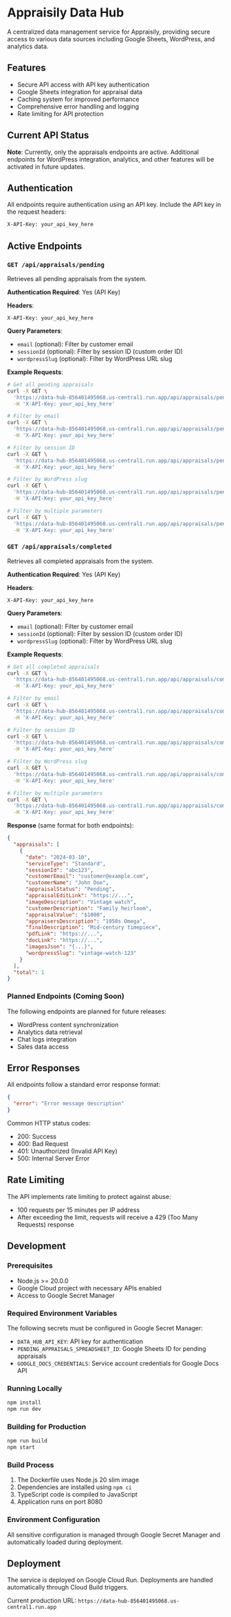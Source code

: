 # Appraisily Data Hub

A centralized data management service for Appraisily, providing secure access to various data sources including Google Sheets, WordPress, and analytics data.

## Features

- Secure API access with API key authentication
- Google Sheets integration for appraisal data
- Caching system for improved performance
- Comprehensive error handling and logging
- Rate limiting for API protection

## Current API Status

**Note**: Currently, only the appraisals endpoints are active. Additional endpoints for WordPress integration, analytics, and other features will be activated in future updates.

## Authentication

All endpoints require authentication using an API key. Include the API key in the request headers:

```bash
X-API-Key: your_api_key_here
```

## Active Endpoints

### `GET /api/appraisals/pending`
Retrieves all pending appraisals from the system.

**Authentication Required**: Yes (API Key)

**Headers**:
```
X-API-Key: your_api_key_here
```

**Query Parameters**:
- `email` (optional): Filter by customer email
- `sessionId` (optional): Filter by session ID (custom order ID)
- `wordpressSlug` (optional): Filter by WordPress URL slug

**Example Requests**:
```bash
# Get all pending appraisals
curl -X GET \
  'https://data-hub-856401495068.us-central1.run.app/api/appraisals/pending' \
  -H 'X-API-Key: your_api_key_here'

# Filter by email
curl -X GET \
  'https://data-hub-856401495068.us-central1.run.app/api/appraisals/pending?email=customer@example.com' \
  -H 'X-API-Key: your_api_key_here'

# Filter by session ID
curl -X GET \
  'https://data-hub-856401495068.us-central1.run.app/api/appraisals/pending?sessionId=abc123' \
  -H 'X-API-Key: your_api_key_here'

# Filter by WordPress slug
curl -X GET \
  'https://data-hub-856401495068.us-central1.run.app/api/appraisals/pending?wordpressSlug=vintage-watch-123' \
  -H 'X-API-Key: your_api_key_here'

# Filter by multiple parameters
curl -X GET \
  'https://data-hub-856401495068.us-central1.run.app/api/appraisals/pending?email=customer@example.com&sessionId=abc123&wordpressSlug=vintage-watch-123' \
  -H 'X-API-Key: your_api_key_here'
```

### `GET /api/appraisals/completed`
Retrieves all completed appraisals from the system.

**Authentication Required**: Yes (API Key)

**Headers**:
```
X-API-Key: your_api_key_here
```

**Query Parameters**:
- `email` (optional): Filter by customer email
- `sessionId` (optional): Filter by session ID (custom order ID)
- `wordpressSlug` (optional): Filter by WordPress URL slug

**Example Requests**:
```bash
# Get all completed appraisals
curl -X GET \
  'https://data-hub-856401495068.us-central1.run.app/api/appraisals/completed' \
  -H 'X-API-Key: your_api_key_here'

# Filter by email
curl -X GET \
  'https://data-hub-856401495068.us-central1.run.app/api/appraisals/completed?email=customer@example.com' \
  -H 'X-API-Key: your_api_key_here'

# Filter by session ID
curl -X GET \
  'https://data-hub-856401495068.us-central1.run.app/api/appraisals/completed?sessionId=abc123' \
  -H 'X-API-Key: your_api_key_here'

# Filter by WordPress slug
curl -X GET \
  'https://data-hub-856401495068.us-central1.run.app/api/appraisals/completed?wordpressSlug=vintage-watch-123' \
  -H 'X-API-Key: your_api_key_here'

# Filter by multiple parameters
curl -X GET \
  'https://data-hub-856401495068.us-central1.run.app/api/appraisals/completed?email=customer@example.com&sessionId=abc123&wordpressSlug=vintage-watch-123' \
  -H 'X-API-Key: your_api_key_here'
```

**Response** (same format for both endpoints):
```json
{
  "appraisals": [
    {
      "date": "2024-03-10",
      "serviceType": "Standard",
      "sessionId": "abc123",
      "customerEmail": "customer@example.com",
      "customerName": "John Doe",
      "appraisalStatus": "Pending",
      "appraisalEditLink": "https://...",
      "imageDescription": "Vintage watch",
      "customerDescription": "Family heirloom",
      "appraisalValue": "$1000",
      "appraisersDescription": "1950s Omega",
      "finalDescription": "Mid-century timepiece",
      "pdfLink": "https://...",
      "docLink": "https://...",
      "imagesJson": "{...}",
      "wordpressSlug": "vintage-watch-123"
    }
  ],
  "total": 1
}
```

### Planned Endpoints (Coming Soon)

The following endpoints are planned for future releases:
- WordPress content synchronization
- Analytics data retrieval
- Chat logs integration
- Sales data access

## Error Responses

All endpoints follow a standard error response format:

```json
{
  "error": "Error message description"
}
```

Common HTTP status codes:
- 200: Success
- 400: Bad Request
- 401: Unauthorized (Invalid API Key)
- 500: Internal Server Error

## Rate Limiting

The API implements rate limiting to protect against abuse:
- 100 requests per 15 minutes per IP address
- After exceeding the limit, requests will receive a 429 (Too Many Requests) response

## Development

### Prerequisites
- Node.js >= 20.0.0
- Google Cloud project with necessary APIs enabled
- Access to Google Secret Manager

### Required Environment Variables
The following secrets must be configured in Google Secret Manager:
- `DATA_HUB_API_KEY`: API key for authentication
- `PENDING_APPRAISALS_SPREADSHEET_ID`: Google Sheets ID for pending appraisals
- `GOOGLE_DOCS_CREDENTIALS`: Service account credentials for Google Docs API

### Running Locally
```bash
npm install
npm run dev
```

### Building for Production
```bash
npm run build
npm start
```

### Build Process
1. The Dockerfile uses Node.js 20 slim image
2. Dependencies are installed using `npm ci`
3. TypeScript code is compiled to JavaScript
4. Application runs on port 8080

### Environment Configuration
All sensitive configuration is managed through Google Secret Manager and automatically loaded during deployment.

## Deployment

The service is deployed on Google Cloud Run. Deployments are handled automatically through Cloud Build triggers.

Current production URL: `https://data-hub-856401495068.us-central1.run.app`